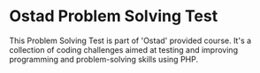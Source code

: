 # Ostad Problem Solving Test
This Problem Solving Test is part of 'Ostad' provided course. It's a collection of coding challenges aimed at testing and improving programming and problem-solving skills using PHP.
